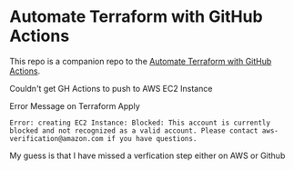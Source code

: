 # Automate Terraform with GitHub Actions


This repo is a companion repo to the [Automate Terraform with GitHub Actions](https://learn.hashicorp.com/tutorials/terraform/github-actions?in=terraform/automation).

Couldn't get GH Actions to push to AWS EC2 Instance

Error Message on Terraform Apply

```
Error: creating EC2 Instance: Blocked: This account is currently blocked and not recognized as a valid account. Please contact aws-verification@amazon.com if you have questions.

```

My guess is that I have missed a verfication step either on AWS or Github

